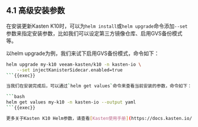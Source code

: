 
## 4.1 高级安装参数

在安装更新Kasten K10时，可以为`helm install`或`helm upgrade`命令添加`--set`参数来指定安装参数，比如我们可以设定第三方镜像仓库、启用GVS备份模式等。

以helm upgrade为例，我们来试下启用GVS备份模式，命令如下：

```bash
helm upgrade my-k10 veeam-kasten/k10 -n kasten-io \
    --set injectKanisterSidecar.enabled=true 
```{{exec}}

当我们在安装完成后，可以通过`helm get values`命令来查看当前安装的参数，命令如下：

```bash
helm get values my-k10 -n kasten-io --output yaml
```{{exec}}

更多关于Kasten K10 Helm参数，请查看[Kasten使用手册](https://docs.kasten.io/latest/install/advanced.html#complete-list-of-k10-helm-options)
